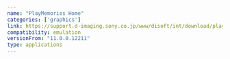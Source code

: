 ```yaml
---
name: "PlayMemories Home"
categories: ['graphics']
link: https://support.d-imaging.sony.co.jp/www/disoft/int/download/playmemories-home/win/en/
compatibility: emulation
versionFrom: "11.0.0.12211"
type: applications
---
```


